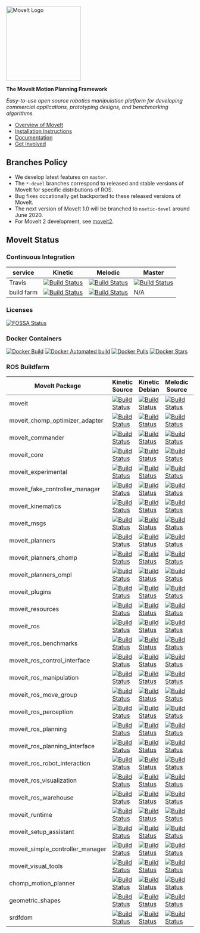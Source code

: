 <img src="https://moveit.ros.org/assets/logo/moveit_logo-black.png" alt="MoveIt Logo" width="200"/>

**The MoveIt Motion Planning Framework**

*Easy-to-use open source robotics manipulation platform for developing commercial applications, prototyping designs, and benchmarking algorithms.*

- [Overview of MoveIt](https://moveit.ros.org)
- [Installation Instructions](https://moveit.ros.org/install/)
- [Documentation](https://moveit.ros.org/documentation/)
- [Get Involved](https://moveit.ros.org/about/get_involved/)

## Branches Policy

- We develop latest features on ``master``.
- The ``*-devel`` branches correspond to released and stable versions of MoveIt for specific distributions of ROS.
- Bug fixes occationally get backported to these released versions of MoveIt.
- The next version of MoveIt 1.0 will be branched to ``noetic-devel`` around June 2020.
- For MoveIt 2 development, see [moveit2](https://github.com/ros-planning/moveit2).

## MoveIt Status

### Continuous Integration

service    | Kinetic | Melodic | Master
---------- | ------- | ------- | ------
Travis     | [![Build Status](https://travis-ci.org/ros-planning/moveit.svg?branch=kinetic-devel)](https://travis-ci.org/ros-planning/moveit/branches) | [![Build Status](https://travis-ci.org/ros-planning/moveit.svg?branch=melodic-devel)](https://travis-ci.org/ros-planning/moveit/branches) | [![Build Status](https://travis-ci.org/ros-planning/moveit.svg?branch=master)](https://travis-ci.org/ros-planning/moveit/branches) |
build farm | [![Build Status](http://build.ros.org/buildStatus/icon?job=Kdev__moveit__ubuntu_xenial_amd64)](http://build.ros.org/job/Kdev__moveit__ubuntu_xenial_amd64) | [![Build Status](http://build.ros.org/buildStatus/icon?job=Mdev__moveit__ubuntu_bionic_amd64)](http://build.ros.org/job/Mdev__moveit__ubuntu_bionic_amd64) | N/A |

### Licenses

[![FOSSA Status](https://app.fossa.com/api/projects/git%2Bgithub.com%2Fros-planning%2Fmoveit.svg?type=shield)](https://app.fossa.com/projects/git%2Bgithub.com%2Fros-planning%2Fmoveit?ref=badge_shield)

### Docker Containers

[![Docker Build](https://img.shields.io/docker/build/moveit/moveit.svg)](https://hub.docker.com/r/moveit/moveit/builds)
[![Docker Automated build](https://img.shields.io/docker/automated/moveit/moveit.svg?maxAge=2592000)](https://hub.docker.com/r/moveit/moveit/) [![Docker Pulls](https://img.shields.io/docker/pulls/moveit/moveit.svg?maxAge=2592000)](https://hub.docker.com/r/moveit/moveit/) [![Docker Stars](https://img.shields.io/docker/stars/moveit/moveit.svg)](https://registry.hub.docker.com/moveit/moveit/)

### ROS Buildfarm

MoveIt Package | Kinetic Source | Kinetic Debian | Melodic Source | Melodic Debian
--------------- | -------------- | -------------- | -------------- | --------------
moveit | [![Build Status](http://build.ros.org/buildStatus/icon?job=Ksrc_uX__moveit__ubuntu_xenial__source)](http://build.ros.org/view/Ksrc_uX/job/Ksrc_uX__moveit__ubuntu_xenial__source) | [![Build Status](http://build.ros.org/buildStatus/icon?job=Kbin_uX64__moveit__ubuntu_xenial_amd64__binary)](http://build.ros.org/view/Kbin_uX64/job/Kbin_uX64__moveit__ubuntu_xenial_amd64__binary) | [![Build Status](http://build.ros.org/buildStatus/icon?job=Msrc_uB__moveit__ubuntu_bionic__source)](http://build.ros.org/view/Msrc_uB/job/Msrc_uB__moveit__ubuntu_bionic__source) | [![Build Status](http://build.ros.org/buildStatus/icon?job=Mbin_uB64__moveit__ubuntu_bionic_amd64__binary)](http://build.ros.org/view/Mbin_uB64/job/Mbin_uB64__moveit__ubuntu_bionic_amd64__binary)
moveit_chomp_optimizer_adapter | [![Build Status](http://build.ros.org/buildStatus/icon?job=Ksrc_uX__moveit_chomp_optimizer_adapter__ubuntu_xenial__source)](http://build.ros.org/view/Ksrc_uX/job/Ksrc_uX__moveit_chomp_optimizer_adapter__ubuntu_xenial__source) | [![Build Status](http://build.ros.org/buildStatus/icon?job=Kbin_uX64__moveit_chomp_optimizer_adapter__ubuntu_xenial_amd64__binary)](http://build.ros.org/view/Kbin_uX64/job/Kbin_uX64__moveit_chomp_optimizer_adapter__ubuntu_xenial_amd64__binary) | [![Build Status](http://build.ros.org/buildStatus/icon?job=Msrc_uB__moveit_chomp_optimizer_adapter__ubuntu_bionic__source)](http://build.ros.org/view/Msrc_uB/job/Msrc_uB__moveit_chomp_optimizer_adapter__ubuntu_bionic__source) | [![Build Status](http://build.ros.org/buildStatus/icon?job=Mbin_uB64__moveit_chomp_optimizer_adapter__ubuntu_bionic_amd64__binary)](http://build.ros.org/view/Mbin_uB64/job/Mbin_uB64__moveit_chomp_optimizer_adapter__ubuntu_bionic_amd64__binary)
moveit_commander | [![Build Status](http://build.ros.org/buildStatus/icon?job=Ksrc_uX__moveit_commander__ubuntu_xenial__source)](http://build.ros.org/view/Ksrc_uX/job/Ksrc_uX__moveit_commander__ubuntu_xenial__source) | [![Build Status](http://build.ros.org/buildStatus/icon?job=Kbin_uX64__moveit_commander__ubuntu_xenial_amd64__binary)](http://build.ros.org/view/Kbin_uX64/job/Kbin_uX64__moveit_commander__ubuntu_xenial_amd64__binary) | [![Build Status](http://build.ros.org/buildStatus/icon?job=Msrc_uB__moveit_commander__ubuntu_bionic__source)](http://build.ros.org/view/Msrc_uB/job/Msrc_uB__moveit_commander__ubuntu_bionic__source) | [![Build Status](http://build.ros.org/buildStatus/icon?job=Mbin_uB64__moveit_commander__ubuntu_bionic_amd64__binary)](http://build.ros.org/view/Mbin_uB64/job/Mbin_uB64__moveit_commander__ubuntu_bionic_amd64__binary)
moveit_core | [![Build Status](http://build.ros.org/buildStatus/icon?job=Ksrc_uX__moveit_core__ubuntu_xenial__source)](http://build.ros.org/view/Ksrc_uX/job/Ksrc_uX__moveit_core__ubuntu_xenial__source) | [![Build Status](http://build.ros.org/buildStatus/icon?job=Kbin_uX64__moveit_core__ubuntu_xenial_amd64__binary)](http://build.ros.org/view/Kbin_uX64/job/Kbin_uX64__moveit_core__ubuntu_xenial_amd64__binary) | [![Build Status](http://build.ros.org/buildStatus/icon?job=Msrc_uB__moveit_core__ubuntu_bionic__source)](http://build.ros.org/view/Msrc_uB/job/Msrc_uB__moveit_core__ubuntu_bionic__source) | [![Build Status](http://build.ros.org/buildStatus/icon?job=Mbin_uB64__moveit_core__ubuntu_bionic_amd64__binary)](http://build.ros.org/view/Mbin_uB64/job/Mbin_uB64__moveit_core__ubuntu_bionic_amd64__binary)
moveit_experimental | [![Build Status](http://build.ros.org/buildStatus/icon?job=Ksrc_uX__moveit_experimental__ubuntu_xenial__source)](http://build.ros.org/view/Ksrc_uX/job/Ksrc_uX__moveit_experimental__ubuntu_xenial__source) | [![Build Status](http://build.ros.org/buildStatus/icon?job=Kbin_uX64__moveit_experimental__ubuntu_xenial_amd64__binary)](http://build.ros.org/view/Kbin_uX64/job/Kbin_uX64__moveit_experimental__ubuntu_xenial_amd64__binary) | [![Build Status](http://build.ros.org/buildStatus/icon?job=Msrc_uB__moveit_experimental__ubuntu_bionic__source)](http://build.ros.org/view/Msrc_uB/job/Msrc_uB__moveit_experimental__ubuntu_bionic__source) | [![Build Status](http://build.ros.org/buildStatus/icon?job=Mbin_uB64__moveit_experimental__ubuntu_bionic_amd64__binary)](http://build.ros.org/view/Mbin_uB64/job/Mbin_uB64__moveit_experimental__ubuntu_bionic_amd64__binary)
moveit_fake_controller_manager | [![Build Status](http://build.ros.org/buildStatus/icon?job=Ksrc_uX__moveit_fake_controller_manager__ubuntu_xenial__source)](http://build.ros.org/view/Ksrc_uX/job/Ksrc_uX__moveit_fake_controller_manager__ubuntu_xenial__source) | [![Build Status](http://build.ros.org/buildStatus/icon?job=Kbin_uX64__moveit_fake_controller_manager__ubuntu_xenial_amd64__binary)](http://build.ros.org/view/Kbin_uX64/job/Kbin_uX64__moveit_fake_controller_manager__ubuntu_xenial_amd64__binary) | [![Build Status](http://build.ros.org/buildStatus/icon?job=Msrc_uB__moveit_fake_controller_manager__ubuntu_bionic__source)](http://build.ros.org/view/Msrc_uB/job/Msrc_uB__moveit_fake_controller_manager__ubuntu_bionic__source) | [![Build Status](http://build.ros.org/buildStatus/icon?job=Mbin_uB64__moveit_fake_controller_manager__ubuntu_bionic_amd64__binary)](http://build.ros.org/view/Mbin_uB64/job/Mbin_uB64__moveit_fake_controller_manager__ubuntu_bionic_amd64__binary)
moveit_kinematics | [![Build Status](http://build.ros.org/buildStatus/icon?job=Ksrc_uX__moveit_kinematics__ubuntu_xenial__source)](http://build.ros.org/view/Ksrc_uX/job/Ksrc_uX__moveit_kinematics__ubuntu_xenial__source) | [![Build Status](http://build.ros.org/buildStatus/icon?job=Kbin_uX64__moveit_kinematics__ubuntu_xenial_amd64__binary)](http://build.ros.org/view/Kbin_uX64/job/Kbin_uX64__moveit_kinematics__ubuntu_xenial_amd64__binary) | [![Build Status](http://build.ros.org/buildStatus/icon?job=Msrc_uB__moveit_kinematics__ubuntu_bionic__source)](http://build.ros.org/view/Msrc_uB/job/Msrc_uB__moveit_kinematics__ubuntu_bionic__source) | [![Build Status](http://build.ros.org/buildStatus/icon?job=Mbin_uB64__moveit_kinematics__ubuntu_bionic_amd64__binary)](http://build.ros.org/view/Mbin_uB64/job/Mbin_uB64__moveit_kinematics__ubuntu_bionic_amd64__binary)
moveit_msgs | [![Build Status](http://build.ros.org/buildStatus/icon?job=Ksrc_uX__moveit_msgs__ubuntu_xenial__source)](http://build.ros.org/view/Ksrc_uX/job/Ksrc_uX__moveit_msgs__ubuntu_xenial__source) | [![Build Status](http://build.ros.org/buildStatus/icon?job=Kbin_uX64__moveit_msgs__ubuntu_xenial_amd64__binary)](http://build.ros.org/view/Kbin_uX64/job/Kbin_uX64__moveit_msgs__ubuntu_xenial_amd64__binary) | [![Build Status](http://build.ros.org/buildStatus/icon?job=Msrc_uB__moveit_msgs__ubuntu_bionic__source)](http://build.ros.org/view/Msrc_uB/job/Msrc_uB__moveit_msgs__ubuntu_bionic__source) | [![Build Status](http://build.ros.org/buildStatus/icon?job=Mbin_uB64__moveit_msgs__ubuntu_bionic_amd64__binary)](http://build.ros.org/view/Mbin_uB64/job/Mbin_uB64__moveit_msgs__ubuntu_bionic_amd64__binary)
moveit_planners | [![Build Status](http://build.ros.org/buildStatus/icon?job=Ksrc_uX__moveit_planners__ubuntu_xenial__source)](http://build.ros.org/view/Ksrc_uX/job/Ksrc_uX__moveit_planners__ubuntu_xenial__source) | [![Build Status](http://build.ros.org/buildStatus/icon?job=Kbin_uX64__moveit_planners__ubuntu_xenial_amd64__binary)](http://build.ros.org/view/Kbin_uX64/job/Kbin_uX64__moveit_planners__ubuntu_xenial_amd64__binary) | [![Build Status](http://build.ros.org/buildStatus/icon?job=Msrc_uB__moveit_planners__ubuntu_bionic__source)](http://build.ros.org/view/Msrc_uB/job/Msrc_uB__moveit_planners__ubuntu_bionic__source) | [![Build Status](http://build.ros.org/buildStatus/icon?job=Mbin_uB64__moveit_planners__ubuntu_bionic_amd64__binary)](http://build.ros.org/view/Mbin_uB64/job/Mbin_uB64__moveit_planners__ubuntu_bionic_amd64__binary)
moveit_planners_chomp | [![Build Status](http://build.ros.org/buildStatus/icon?job=Ksrc_uX__moveit_planners_chomp__ubuntu_xenial__source)](http://build.ros.org/view/Ksrc_uX/job/Ksrc_uX__moveit_planners_chomp__ubuntu_xenial__source) | [![Build Status](http://build.ros.org/buildStatus/icon?job=Kbin_uX64__moveit_planners_chomp__ubuntu_xenial_amd64__binary)](http://build.ros.org/view/Kbin_uX64/job/Kbin_uX64__moveit_planners_chomp__ubuntu_xenial_amd64__binary) | [![Build Status](http://build.ros.org/buildStatus/icon?job=Msrc_uB__moveit_planners_chomp__ubuntu_bionic__source)](http://build.ros.org/view/Msrc_uB/job/Msrc_uB__moveit_planners_chomp__ubuntu_bionic__source) | [![Build Status](http://build.ros.org/buildStatus/icon?job=Mbin_uB64__moveit_planners_chomp__ubuntu_bionic_amd64__binary)](http://build.ros.org/view/Mbin_uB64/job/Mbin_uB64__moveit_planners_chomp__ubuntu_bionic_amd64__binary)
moveit_planners_ompl | [![Build Status](http://build.ros.org/buildStatus/icon?job=Ksrc_uX__moveit_planners_ompl__ubuntu_xenial__source)](http://build.ros.org/view/Ksrc_uX/job/Ksrc_uX__moveit_planners_ompl__ubuntu_xenial__source) | [![Build Status](http://build.ros.org/buildStatus/icon?job=Kbin_uX64__moveit_planners_ompl__ubuntu_xenial_amd64__binary)](http://build.ros.org/view/Kbin_uX64/job/Kbin_uX64__moveit_planners_ompl__ubuntu_xenial_amd64__binary) | [![Build Status](http://build.ros.org/buildStatus/icon?job=Msrc_uB__moveit_planners_ompl__ubuntu_bionic__source)](http://build.ros.org/view/Msrc_uB/job/Msrc_uB__moveit_planners_ompl__ubuntu_bionic__source) | [![Build Status](http://build.ros.org/buildStatus/icon?job=Mbin_uB64__moveit_planners_ompl__ubuntu_bionic_amd64__binary)](http://build.ros.org/view/Mbin_uB64/job/Mbin_uB64__moveit_planners_ompl__ubuntu_bionic_amd64__binary)
moveit_plugins | [![Build Status](http://build.ros.org/buildStatus/icon?job=Ksrc_uX__moveit_plugins__ubuntu_xenial__source)](http://build.ros.org/view/Ksrc_uX/job/Ksrc_uX__moveit_plugins__ubuntu_xenial__source) | [![Build Status](http://build.ros.org/buildStatus/icon?job=Kbin_uX64__moveit_plugins__ubuntu_xenial_amd64__binary)](http://build.ros.org/view/Kbin_uX64/job/Kbin_uX64__moveit_plugins__ubuntu_xenial_amd64__binary) | [![Build Status](http://build.ros.org/buildStatus/icon?job=Msrc_uB__moveit_plugins__ubuntu_bionic__source)](http://build.ros.org/view/Msrc_uB/job/Msrc_uB__moveit_plugins__ubuntu_bionic__source) | [![Build Status](http://build.ros.org/buildStatus/icon?job=Mbin_uB64__moveit_plugins__ubuntu_bionic_amd64__binary)](http://build.ros.org/view/Mbin_uB64/job/Mbin_uB64__moveit_plugins__ubuntu_bionic_amd64__binary)
moveit_resources | [![Build Status](http://build.ros.org/buildStatus/icon?job=Ksrc_uX__moveit_resources__ubuntu_xenial__source)](http://build.ros.org/view/Ksrc_uX/job/Ksrc_uX__moveit_resources__ubuntu_xenial__source) | [![Build Status](http://build.ros.org/buildStatus/icon?job=Kbin_uX64__moveit_resources__ubuntu_xenial_amd64__binary)](http://build.ros.org/view/Kbin_uX64/job/Kbin_uX64__moveit_resources__ubuntu_xenial_amd64__binary) | [![Build Status](http://build.ros.org/buildStatus/icon?job=Msrc_uB__moveit_resources__ubuntu_bionic__source)](http://build.ros.org/view/Msrc_uB/job/Msrc_uB__moveit_resources__ubuntu_bionic__source) | [![Build Status](http://build.ros.org/buildStatus/icon?job=Mbin_uB64__moveit_resources__ubuntu_bionic_amd64__binary)](http://build.ros.org/view/Mbin_uB64/job/Mbin_uB64__moveit_resources__ubuntu_bionic_amd64__binary)
moveit_ros | [![Build Status](http://build.ros.org/buildStatus/icon?job=Ksrc_uX__moveit_ros__ubuntu_xenial__source)](http://build.ros.org/view/Ksrc_uX/job/Ksrc_uX__moveit_ros__ubuntu_xenial__source) | [![Build Status](http://build.ros.org/buildStatus/icon?job=Kbin_uX64__moveit_ros__ubuntu_xenial_amd64__binary)](http://build.ros.org/view/Kbin_uX64/job/Kbin_uX64__moveit_ros__ubuntu_xenial_amd64__binary) | [![Build Status](http://build.ros.org/buildStatus/icon?job=Msrc_uB__moveit_ros__ubuntu_bionic__source)](http://build.ros.org/view/Msrc_uB/job/Msrc_uB__moveit_ros__ubuntu_bionic__source) | [![Build Status](http://build.ros.org/buildStatus/icon?job=Mbin_uB64__moveit_ros__ubuntu_bionic_amd64__binary)](http://build.ros.org/view/Mbin_uB64/job/Mbin_uB64__moveit_ros__ubuntu_bionic_amd64__binary)
moveit_ros_benchmarks | [![Build Status](http://build.ros.org/buildStatus/icon?job=Ksrc_uX__moveit_ros_benchmarks__ubuntu_xenial__source)](http://build.ros.org/view/Ksrc_uX/job/Ksrc_uX__moveit_ros_benchmarks__ubuntu_xenial__source) | [![Build Status](http://build.ros.org/buildStatus/icon?job=Kbin_uX64__moveit_ros_benchmarks__ubuntu_xenial_amd64__binary)](http://build.ros.org/view/Kbin_uX64/job/Kbin_uX64__moveit_ros_benchmarks__ubuntu_xenial_amd64__binary) | [![Build Status](http://build.ros.org/buildStatus/icon?job=Msrc_uB__moveit_ros_benchmarks__ubuntu_bionic__source)](http://build.ros.org/view/Msrc_uB/job/Msrc_uB__moveit_ros_benchmarks__ubuntu_bionic__source) | [![Build Status](http://build.ros.org/buildStatus/icon?job=Mbin_uB64__moveit_ros_benchmarks__ubuntu_bionic_amd64__binary)](http://build.ros.org/view/Mbin_uB64/job/Mbin_uB64__moveit_ros_benchmarks__ubuntu_bionic_amd64__binary)
moveit_ros_control_interface | [![Build Status](http://build.ros.org/buildStatus/icon?job=Ksrc_uX__moveit_ros_control_interface__ubuntu_xenial__source)](http://build.ros.org/view/Ksrc_uX/job/Ksrc_uX__moveit_ros_control_interface__ubuntu_xenial__source) | [![Build Status](http://build.ros.org/buildStatus/icon?job=Kbin_uX64__moveit_ros_control_interface__ubuntu_xenial_amd64__binary)](http://build.ros.org/view/Kbin_uX64/job/Kbin_uX64__moveit_ros_control_interface__ubuntu_xenial_amd64__binary) | [![Build Status](http://build.ros.org/buildStatus/icon?job=Msrc_uB__moveit_ros_control_interface__ubuntu_bionic__source)](http://build.ros.org/view/Msrc_uB/job/Msrc_uB__moveit_ros_control_interface__ubuntu_bionic__source) | [![Build Status](http://build.ros.org/buildStatus/icon?job=Mbin_uB64__moveit_ros_control_interface__ubuntu_bionic_amd64__binary)](http://build.ros.org/view/Mbin_uB64/job/Mbin_uB64__moveit_ros_control_interface__ubuntu_bionic_amd64__binary)
moveit_ros_manipulation | [![Build Status](http://build.ros.org/buildStatus/icon?job=Ksrc_uX__moveit_ros_manipulation__ubuntu_xenial__source)](http://build.ros.org/view/Ksrc_uX/job/Ksrc_uX__moveit_ros_manipulation__ubuntu_xenial__source) | [![Build Status](http://build.ros.org/buildStatus/icon?job=Kbin_uX64__moveit_ros_manipulation__ubuntu_xenial_amd64__binary)](http://build.ros.org/view/Kbin_uX64/job/Kbin_uX64__moveit_ros_manipulation__ubuntu_xenial_amd64__binary) | [![Build Status](http://build.ros.org/buildStatus/icon?job=Msrc_uB__moveit_ros_manipulation__ubuntu_bionic__source)](http://build.ros.org/view/Msrc_uB/job/Msrc_uB__moveit_ros_manipulation__ubuntu_bionic__source) | [![Build Status](http://build.ros.org/buildStatus/icon?job=Mbin_uB64__moveit_ros_manipulation__ubuntu_bionic_amd64__binary)](http://build.ros.org/view/Mbin_uB64/job/Mbin_uB64__moveit_ros_manipulation__ubuntu_bionic_amd64__binary)
moveit_ros_move_group | [![Build Status](http://build.ros.org/buildStatus/icon?job=Ksrc_uX__moveit_ros_move_group__ubuntu_xenial__source)](http://build.ros.org/view/Ksrc_uX/job/Ksrc_uX__moveit_ros_move_group__ubuntu_xenial__source) | [![Build Status](http://build.ros.org/buildStatus/icon?job=Kbin_uX64__moveit_ros_move_group__ubuntu_xenial_amd64__binary)](http://build.ros.org/view/Kbin_uX64/job/Kbin_uX64__moveit_ros_move_group__ubuntu_xenial_amd64__binary) | [![Build Status](http://build.ros.org/buildStatus/icon?job=Msrc_uB__moveit_ros_move_group__ubuntu_bionic__source)](http://build.ros.org/view/Msrc_uB/job/Msrc_uB__moveit_ros_move_group__ubuntu_bionic__source) | [![Build Status](http://build.ros.org/buildStatus/icon?job=Mbin_uB64__moveit_ros_move_group__ubuntu_bionic_amd64__binary)](http://build.ros.org/view/Mbin_uB64/job/Mbin_uB64__moveit_ros_move_group__ubuntu_bionic_amd64__binary)
moveit_ros_perception | [![Build Status](http://build.ros.org/buildStatus/icon?job=Ksrc_uX__moveit_ros_perception__ubuntu_xenial__source)](http://build.ros.org/view/Ksrc_uX/job/Ksrc_uX__moveit_ros_perception__ubuntu_xenial__source) | [![Build Status](http://build.ros.org/buildStatus/icon?job=Kbin_uX64__moveit_ros_perception__ubuntu_xenial_amd64__binary)](http://build.ros.org/view/Kbin_uX64/job/Kbin_uX64__moveit_ros_perception__ubuntu_xenial_amd64__binary) | [![Build Status](http://build.ros.org/buildStatus/icon?job=Msrc_uB__moveit_ros_perception__ubuntu_bionic__source)](http://build.ros.org/view/Msrc_uB/job/Msrc_uB__moveit_ros_perception__ubuntu_bionic__source) | [![Build Status](http://build.ros.org/buildStatus/icon?job=Mbin_uB64__moveit_ros_perception__ubuntu_bionic_amd64__binary)](http://build.ros.org/view/Mbin_uB64/job/Mbin_uB64__moveit_ros_perception__ubuntu_bionic_amd64__binary)
moveit_ros_planning | [![Build Status](http://build.ros.org/buildStatus/icon?job=Ksrc_uX__moveit_ros_planning__ubuntu_xenial__source)](http://build.ros.org/view/Ksrc_uX/job/Ksrc_uX__moveit_ros_planning__ubuntu_xenial__source) | [![Build Status](http://build.ros.org/buildStatus/icon?job=Kbin_uX64__moveit_ros_planning__ubuntu_xenial_amd64__binary)](http://build.ros.org/view/Kbin_uX64/job/Kbin_uX64__moveit_ros_planning__ubuntu_xenial_amd64__binary) | [![Build Status](http://build.ros.org/buildStatus/icon?job=Msrc_uB__moveit_ros_planning__ubuntu_bionic__source)](http://build.ros.org/view/Msrc_uB/job/Msrc_uB__moveit_ros_planning__ubuntu_bionic__source) | [![Build Status](http://build.ros.org/buildStatus/icon?job=Mbin_uB64__moveit_ros_planning__ubuntu_bionic_amd64__binary)](http://build.ros.org/view/Mbin_uB64/job/Mbin_uB64__moveit_ros_planning__ubuntu_bionic_amd64__binary)
moveit_ros_planning_interface | [![Build Status](http://build.ros.org/buildStatus/icon?job=Ksrc_uX__moveit_ros_planning_interface__ubuntu_xenial__source)](http://build.ros.org/view/Ksrc_uX/job/Ksrc_uX__moveit_ros_planning_interface__ubuntu_xenial__source) | [![Build Status](http://build.ros.org/buildStatus/icon?job=Kbin_uX64__moveit_ros_planning_interface__ubuntu_xenial_amd64__binary)](http://build.ros.org/view/Kbin_uX64/job/Kbin_uX64__moveit_ros_planning_interface__ubuntu_xenial_amd64__binary) | [![Build Status](http://build.ros.org/buildStatus/icon?job=Msrc_uB__moveit_ros_planning_interface__ubuntu_bionic__source)](http://build.ros.org/view/Msrc_uB/job/Msrc_uB__moveit_ros_planning_interface__ubuntu_bionic__source) | [![Build Status](http://build.ros.org/buildStatus/icon?job=Mbin_uB64__moveit_ros_planning_interface__ubuntu_bionic_amd64__binary)](http://build.ros.org/view/Mbin_uB64/job/Mbin_uB64__moveit_ros_planning_interface__ubuntu_bionic_amd64__binary)
moveit_ros_robot_interaction | [![Build Status](http://build.ros.org/buildStatus/icon?job=Ksrc_uX__moveit_ros_robot_interaction__ubuntu_xenial__source)](http://build.ros.org/view/Ksrc_uX/job/Ksrc_uX__moveit_ros_robot_interaction__ubuntu_xenial__source) | [![Build Status](http://build.ros.org/buildStatus/icon?job=Kbin_uX64__moveit_ros_robot_interaction__ubuntu_xenial_amd64__binary)](http://build.ros.org/view/Kbin_uX64/job/Kbin_uX64__moveit_ros_robot_interaction__ubuntu_xenial_amd64__binary) | [![Build Status](http://build.ros.org/buildStatus/icon?job=Msrc_uB__moveit_ros_robot_interaction__ubuntu_bionic__source)](http://build.ros.org/view/Msrc_uB/job/Msrc_uB__moveit_ros_robot_interaction__ubuntu_bionic__source) | [![Build Status](http://build.ros.org/buildStatus/icon?job=Mbin_uB64__moveit_ros_robot_interaction__ubuntu_bionic_amd64__binary)](http://build.ros.org/view/Mbin_uB64/job/Mbin_uB64__moveit_ros_robot_interaction__ubuntu_bionic_amd64__binary)
moveit_ros_visualization | [![Build Status](http://build.ros.org/buildStatus/icon?job=Ksrc_uX__moveit_ros_visualization__ubuntu_xenial__source)](http://build.ros.org/view/Ksrc_uX/job/Ksrc_uX__moveit_ros_visualization__ubuntu_xenial__source) | [![Build Status](http://build.ros.org/buildStatus/icon?job=Kbin_uX64__moveit_ros_visualization__ubuntu_xenial_amd64__binary)](http://build.ros.org/view/Kbin_uX64/job/Kbin_uX64__moveit_ros_visualization__ubuntu_xenial_amd64__binary) | [![Build Status](http://build.ros.org/buildStatus/icon?job=Msrc_uB__moveit_ros_visualization__ubuntu_bionic__source)](http://build.ros.org/view/Msrc_uB/job/Msrc_uB__moveit_ros_visualization__ubuntu_bionic__source) | [![Build Status](http://build.ros.org/buildStatus/icon?job=Mbin_uB64__moveit_ros_visualization__ubuntu_bionic_amd64__binary)](http://build.ros.org/view/Mbin_uB64/job/Mbin_uB64__moveit_ros_visualization__ubuntu_bionic_amd64__binary)
moveit_ros_warehouse | [![Build Status](http://build.ros.org/buildStatus/icon?job=Ksrc_uX__moveit_ros_warehouse__ubuntu_xenial__source)](http://build.ros.org/view/Ksrc_uX/job/Ksrc_uX__moveit_ros_warehouse__ubuntu_xenial__source) | [![Build Status](http://build.ros.org/buildStatus/icon?job=Kbin_uX64__moveit_ros_warehouse__ubuntu_xenial_amd64__binary)](http://build.ros.org/view/Kbin_uX64/job/Kbin_uX64__moveit_ros_warehouse__ubuntu_xenial_amd64__binary) | [![Build Status](http://build.ros.org/buildStatus/icon?job=Msrc_uB__moveit_ros_warehouse__ubuntu_bionic__source)](http://build.ros.org/view/Msrc_uB/job/Msrc_uB__moveit_ros_warehouse__ubuntu_bionic__source) | [![Build Status](http://build.ros.org/buildStatus/icon?job=Mbin_uB64__moveit_ros_warehouse__ubuntu_bionic_amd64__binary)](http://build.ros.org/view/Mbin_uB64/job/Mbin_uB64__moveit_ros_warehouse__ubuntu_bionic_amd64__binary)
moveit_runtime | [![Build Status](http://build.ros.org/buildStatus/icon?job=Ksrc_uX__moveit_runtime__ubuntu_xenial__source)](http://build.ros.org/view/Ksrc_uX/job/Ksrc_uX__moveit_runtime__ubuntu_xenial__source) | [![Build Status](http://build.ros.org/buildStatus/icon?job=Kbin_uX64__moveit_runtime__ubuntu_xenial_amd64__binary)](http://build.ros.org/view/Kbin_uX64/job/Kbin_uX64__moveit_runtime__ubuntu_xenial_amd64__binary) | [![Build Status](http://build.ros.org/buildStatus/icon?job=Msrc_uB__moveit_runtime__ubuntu_bionic__source)](http://build.ros.org/view/Msrc_uB/job/Msrc_uB__moveit_runtime__ubuntu_bionic__source) | [![Build Status](http://build.ros.org/buildStatus/icon?job=Mbin_uB64__moveit_runtime__ubuntu_bionic_amd64__binary)](http://build.ros.org/view/Mbin_uB64/job/Mbin_uB64__moveit_runtime__ubuntu_bionic_amd64__binary)
moveit_setup_assistant | [![Build Status](http://build.ros.org/buildStatus/icon?job=Ksrc_uX__moveit_setup_assistant__ubuntu_xenial__source)](http://build.ros.org/view/Ksrc_uX/job/Ksrc_uX__moveit_setup_assistant__ubuntu_xenial__source) | [![Build Status](http://build.ros.org/buildStatus/icon?job=Kbin_uX64__moveit_setup_assistant__ubuntu_xenial_amd64__binary)](http://build.ros.org/view/Kbin_uX64/job/Kbin_uX64__moveit_setup_assistant__ubuntu_xenial_amd64__binary) | [![Build Status](http://build.ros.org/buildStatus/icon?job=Msrc_uB__moveit_setup_assistant__ubuntu_bionic__source)](http://build.ros.org/view/Msrc_uB/job/Msrc_uB__moveit_setup_assistant__ubuntu_bionic__source) | [![Build Status](http://build.ros.org/buildStatus/icon?job=Mbin_uB64__moveit_setup_assistant__ubuntu_bionic_amd64__binary)](http://build.ros.org/view/Mbin_uB64/job/Mbin_uB64__moveit_setup_assistant__ubuntu_bionic_amd64__binary)
moveit_simple_controller_manager | [![Build Status](http://build.ros.org/buildStatus/icon?job=Ksrc_uX__moveit_simple_controller_manager__ubuntu_xenial__source)](http://build.ros.org/view/Ksrc_uX/job/Ksrc_uX__moveit_simple_controller_manager__ubuntu_xenial__source) | [![Build Status](http://build.ros.org/buildStatus/icon?job=Kbin_uX64__moveit_simple_controller_manager__ubuntu_xenial_amd64__binary)](http://build.ros.org/view/Kbin_uX64/job/Kbin_uX64__moveit_simple_controller_manager__ubuntu_xenial_amd64__binary) | [![Build Status](http://build.ros.org/buildStatus/icon?job=Msrc_uB__moveit_simple_controller_manager__ubuntu_bionic__source)](http://build.ros.org/view/Msrc_uB/job/Msrc_uB__moveit_simple_controller_manager__ubuntu_bionic__source) | [![Build Status](http://build.ros.org/buildStatus/icon?job=Mbin_uB64__moveit_simple_controller_manager__ubuntu_bionic_amd64__binary)](http://build.ros.org/view/Mbin_uB64/job/Mbin_uB64__moveit_simple_controller_manager__ubuntu_bionic_amd64__binary)
moveit_visual_tools | [![Build Status](http://build.ros.org/buildStatus/icon?job=Ksrc_uX__moveit_visual_tools__ubuntu_xenial__source)](http://build.ros.org/view/Ksrc_uX/job/Ksrc_uX__moveit_visual_tools__ubuntu_xenial__source) | [![Build Status](http://build.ros.org/buildStatus/icon?job=Kbin_uX64__moveit_visual_tools__ubuntu_xenial_amd64__binary)](http://build.ros.org/view/Kbin_uX64/job/Kbin_uX64__moveit_visual_tools__ubuntu_xenial_amd64__binary) | [![Build Status](http://build.ros.org/buildStatus/icon?job=Msrc_uB__moveit_visual_tools__ubuntu_bionic__source)](http://build.ros.org/view/Msrc_uB/job/Msrc_uB__moveit_visual_tools__ubuntu_bionic__source) | [![Build Status](http://build.ros.org/buildStatus/icon?job=Mbin_uB64__moveit_visual_tools__ubuntu_bionic_amd64__binary)](http://build.ros.org/view/Mbin_uB64/job/Mbin_uB64__moveit_visual_tools__ubuntu_bionic_amd64__binary)
chomp_motion_planner | [![Build Status](http://build.ros.org/buildStatus/icon?job=Ksrc_uX__chomp_motion_planner__ubuntu_xenial__source)](http://build.ros.org/view/Ksrc_uX/job/Ksrc_uX__chomp_motion_planner__ubuntu_xenial__source) | [![Build Status](http://build.ros.org/buildStatus/icon?job=Kbin_uX64__chomp_motion_planner__ubuntu_xenial_amd64__binary)](http://build.ros.org/view/Kbin_uX64/job/Kbin_uX64__chomp_motion_planner__ubuntu_xenial_amd64__binary) | [![Build Status](http://build.ros.org/buildStatus/icon?job=Msrc_uB__chomp_motion_planner__ubuntu_bionic__source)](http://build.ros.org/view/Msrc_uB/job/Msrc_uB__chomp_motion_planner__ubuntu_bionic__source) | [![Build Status](http://build.ros.org/buildStatus/icon?job=Mbin_uB64__chomp_motion_planner__ubuntu_bionic_amd64__binary)](http://build.ros.org/view/Mbin_uB64/job/Mbin_uB64__chomp_motion_planner__ubuntu_bionic_amd64__binary)
geometric_shapes | [![Build Status](http://build.ros.org/buildStatus/icon?job=Ksrc_uX__geometric_shapes__ubuntu_xenial__source)](http://build.ros.org/view/Ksrc_uX/job/Ksrc_uX__geometric_shapes__ubuntu_xenial__source) | [![Build Status](http://build.ros.org/buildStatus/icon?job=Kbin_uX64__geometric_shapes__ubuntu_xenial_amd64__binary)](http://build.ros.org/view/Kbin_uX64/job/Kbin_uX64__geometric_shapes__ubuntu_xenial_amd64__binary) | [![Build Status](http://build.ros.org/buildStatus/icon?job=Msrc_uB__geometric_shapes__ubuntu_bionic__source)](http://build.ros.org/view/Msrc_uB/job/Msrc_uB__geometric_shapes__ubuntu_bionic__source) | [![Build Status](http://build.ros.org/buildStatus/icon?job=Mbin_uB64__geometric_shapes__ubuntu_bionic_amd64__binary)](http://build.ros.org/view/Mbin_uB64/job/Mbin_uB64__geometric_shapes__ubuntu_bionic_amd64__binary)
srdfdom | [![Build Status](http://build.ros.org/buildStatus/icon?job=Ksrc_uX__srdfdom__ubuntu_xenial__source)](http://build.ros.org/view/Ksrc_uX/job/Ksrc_uX__srdfdom__ubuntu_xenial__source) | [![Build Status](http://build.ros.org/buildStatus/icon?job=Kbin_uX64__srdfdom__ubuntu_xenial_amd64__binary)](http://build.ros.org/view/Kbin_uX64/job/Kbin_uX64__srdfdom__ubuntu_xenial_amd64__binary) | [![Build Status](http://build.ros.org/buildStatus/icon?job=Msrc_uB__srdfdom__ubuntu_bionic__source)](http://build.ros.org/view/Msrc_uB/job/Msrc_uB__srdfdom__ubuntu_bionic__source) | [![Build Status](http://build.ros.org/buildStatus/icon?job=Mbin_uB64__srdfdom__ubuntu_bionic_amd64__binary)](http://build.ros.org/view/Mbin_uB64/job/Mbin_uB64__srdfdom__ubuntu_bionic_amd64__binary)
